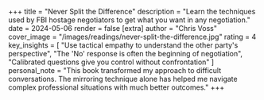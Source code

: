 +++
title = "Never Split the Difference"
description = "Learn the techniques used by FBI hostage negotiators to get what you want in any negotiation."
date = 2024-05-06
render = false
[extra]
author = "Chris Voss"
cover_image = "/images/readings/never-split-the-difference.jpg"
rating = 4
key_insights = [
    "Use tactical empathy to understand the other party's perspective",
    "The 'No' response is often the beginning of negotiation",
    "Calibrated questions give you control without confrontation"
]
personal_note = "This book transformed my approach to difficult conversations. The mirroring technique alone has helped me navigate complex professional situations with much better outcomes."
+++